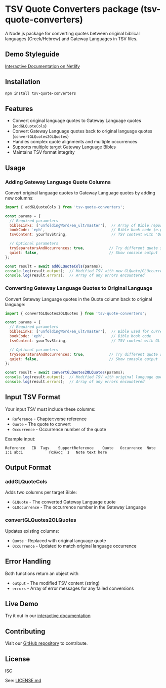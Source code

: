 # TSV Quote Converters package (tsv-quote-converters)

A Node.js package for converting quotes between original biblical languages (Greek/Hebrew) and Gateway Languages in TSV files.

## Demo Styleguide

[Interactive Documentation on Netlify](https://tsv-quote-converters.netlify.app/)

## Installation

```bash
npm install tsv-quote-converters
```

## Features

- Convert original language quotes to Gateway Language quotes (`addGLQuoteCols`)
- Convert Gateway Language quotes back to original language quotes (`convertGLQuotes2OLQuotes`)
- Handles complex quote alignments and multiple occurrences
- Supports multiple target Gateway Language Bibles
- Maintains TSV format integrity

## Usage

### Adding Gateway Language Quote Columns

Convert original language quotes to Gateway Language quotes by adding new columns:

```javascript
import { addGLQuoteCols } from 'tsv-quote-converters';

const params = {
  // Required parameters
  bibleLinks: ['unfoldingWord/en_ult/master'],  // Array of Bible repos to use
  bookCode: 'eph',                              // Bible book code (e.g., 'eph', 'gen')
  tsvContent: yourTsvString,                    // TSV content with 'Quote' column

  // Optional parameters
  trySeparatorsAndOccurrences: true,           // Try different quote separators
  quiet: false,                                // Show console output
};

const result = await addGLQuoteCols(params);
console.log(result.output);  // Modified TSV with new GLQuote/GLOccurrence columns
console.log(result.errors);  // Array of any errors encountered
```

### Converting Gateway Language Quotes to Original Language

Convert Gateway Language quotes in the Quote column back to original language:

```javascript
import { convertGLQuotes2OLQuotes } from 'tsv-quote-converters';

const params = {
  // Required parameters
  bibleLinks: ['unfoldingWord/en_ult/master'],  // Bible used for current quotes
  bookCode: 'eph',                              // Bible book code
  tsvContent: yourTsvString,                    // TSV content with GL quotes

  // Optional parameters
  trySeparatorsAndOccurrences: true,           // Try different quote separators
  quiet: false,                                // Show console output
};

const result = await convertGLQuotes2OLQuotes(params);
console.log(result.output);  // Modified TSV with original language quotes
console.log(result.errors);  // Array of any errors encountered
```

## Input TSV Format

Your input TSV must include these columns:
- `Reference` - Chapter:verse reference
- `Quote` - The quote to convert
- `Occurrence` - Occurrence number of the quote

Example input:
```
Reference	ID	Tags	SupportReference	Quote	Occurrence	Note
1:1	abc1			Παῦλος	1	Note text here
```

## Output Format

### addGLQuoteCols
Adds two columns per target Bible:
- `GLQuote` - The converted Gateway Language quote
- `GLOccurrence` - The occurrence number in the Gateway Language

### convertGLQuotes2OLQuotes
Updates existing columns:
- `Quote` - Replaced with original language quote
- `Occurrence` - Updated to match original language occurrence

## Error Handling

Both functions return an object with:
- `output` - The modified TSV content (string)
- `errors` - Array of error messages for any failed conversions

## Live Demo

Try it out in our [interactive documentation](https://unfoldingword.github.io/tsv-quote-converters/)

## Contributing

Visit our [GitHub repository](https://github.com/unfoldingWord/tsv-quote-converters) to contribute.

## License

ISC

See: [LICENSE.md](https://github.com/unfoldingWord/tsv-quote-converters/blob/main/LICENSE.md)
```